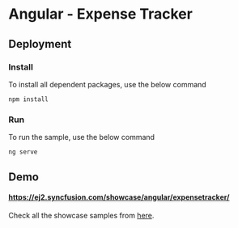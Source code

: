 # Angular - Expense Tracker

## Deployment

### Install

To install all dependent packages, use the below command

```
npm install
```

### Run

To run the sample, use the below command

```
ng serve
```

## Demo

#### <a href="https://ej2.syncfusion.com/showcase/angular/expensetracker/" target="_blank">https://ej2.syncfusion.com/showcase/angular/expensetracker/</a>

Check all the showcase samples from <a href="https://ej2.syncfusion.com/home/angular.html" target="_blank">here</a>.
